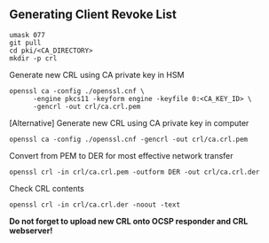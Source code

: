 ## Generating Client Revoke List
```
umask 077
git pull
cd pki/<CA_DIRECTORY>
mkdir -p crl
```

Generate new CRL using CA private key in HSM
```
openssl ca -config ./openssl.cnf \
      -engine pkcs11 -keyform engine -keyfile 0:<CA_KEY_ID> \
      -gencrl -out crl/ca.crl.pem
```
[Alternative] Generate new CRL using CA private key in computer
```
openssl ca -config ./openssl.cnf -gencrl -out crl/ca.crl.pem
```

Convert from PEM to DER for most effective network transfer
```
openssl crl -in crl/ca.crl.pem -outform DER -out crl/ca.crl.der
```

Check CRL contents
```
openssl crl -in crl/ca.crl.der -noout -text
```

**Do not forget to upload new CRL onto OCSP responder and CRL webserver!**